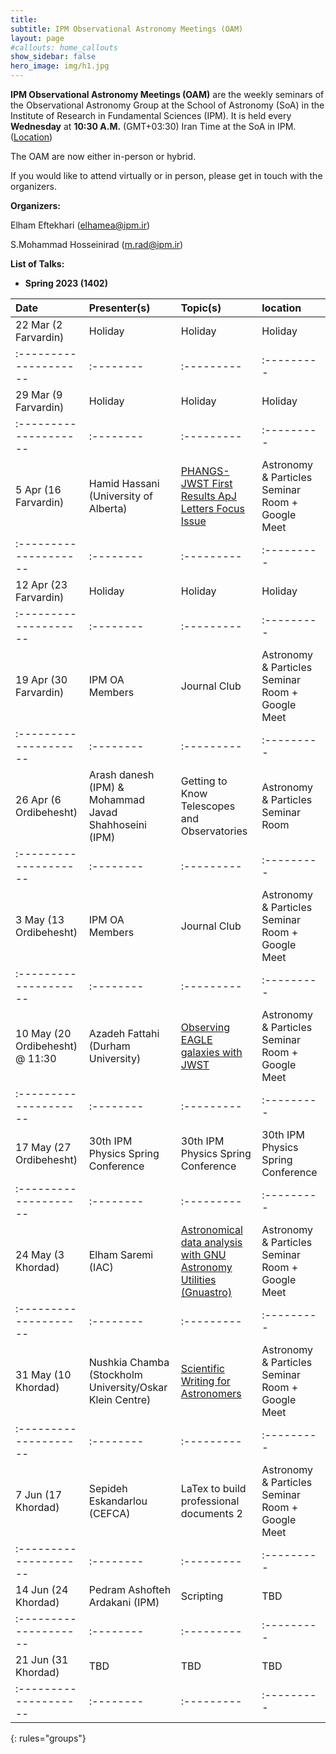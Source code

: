 ```yaml
---
title:
subtitle: IPM Observational Astronomy Meetings (OAM)
layout: page
#callouts: home_callouts
show_sidebar: false
hero_image: img/h1.jpg
---
```


**IPM Observational Astronomy Meetings (OAM)** are the weekly seminars of the Observational Astronomy Group at the School of Astronomy (SoA) in the Institute of Research in Fundamental Sciences (IPM). It is held every **Wednesday** at **10:30 A.M.** (GMT+03:30) Iran Time at the SoA in IPM. ([Location](https://www.google.com/maps/place/Institute+for+Astronomy/@35.8039058,51.4900625,17z/data=!4m5!3m4!1s0x3f8e051f03317155:0xb31622adb7a45cc1!8m2!3d35.8053223!4d51.4915255))

The OAM are now either in-person or hybrid.

If you would like to attend virtually or in person, please get in touch with the organizers.

**Organizers:**

Elham Eftekhari (elhamea@ipm.ir)

S.Mohammad Hosseinirad (m.rad@ipm.ir)

**List of Talks:**

- **Spring 2023 (1402)**



| Date                | Presenter(s) | Topic(s) | location |
|:--------------------|:--------|:---------|:---------|
|22 Mar (2 Farvardin)      |Holiday|Holiday|Holiday|
|:--------------------|:--------|:---------|:---------|
|29 Mar (9 Farvardin)      |Holiday|Holiday|Holiday|
|:--------------------|:--------|:---------|:---------|
|5 Apr (16 Farvardin)       | Hamid Hassani (University of Alberta) |[PHANGS-JWST First Results ApJ Letters Focus Issue](/presentations/2023/04_05_2023_Hamid_Hassani)|Astronomy & Particles Seminar Room + Google Meet|
|:--------------------|:--------|:---------|:---------|
|12 Apr (23 Farvardin)      |Holiday|Holiday|Holiday|
|:--------------------|:--------|:---------|:---------|
|19 Apr (30 Farvardin)      |IPM OA Members|Journal Club|Astronomy & Particles Seminar Room + Google Meet|
|:--------------------|:--------|:---------|:---------|
|26 Apr (6 Ordibehesht)      |Arash danesh (IPM) & Mohammad Javad Shahhoseini (IPM)|Getting to Know Telescopes and Observatories|Astronomy & Particles Seminar Room|
|:--------------------|:--------|:---------|:---------|
|3 May (13 Ordibehesht)      |IPM OA Members|Journal Club|Astronomy & Particles Seminar Room + Google Meet|
|:--------------------|:--------|:---------|:---------|
|10 May (20 Ordibehesht) @ 11:30   |Azadeh Fattahi (Durham University)|[Observing EAGLE galaxies with JWST](/presentations/2023/05_10_Azadeh_Fattahi)|Astronomy & Particles Seminar Room + Google Meet|
|:--------------------|:--------|:---------|:---------|
|17 May (27 Ordibehesht)      |30th IPM Physics Spring Conference| 30th IPM Physics Spring Conference|30th IPM Physics Spring Conference|
|:--------------------|:--------|:---------|:---------|
|24 May (3 Khordad)      | Elham Saremi (IAC)| [Astronomical data analysis with GNU Astronomy Utilities (Gnuastro)](/presentations/2023/05_24_Elham_Saremi)|Astronomy & Particles Seminar Room + Google Meet|
|:--------------------|:--------|:---------|:---------|
|31 May (10 Khordad)      |Nushkia Chamba (Stockholm University/Oskar Klein Centre)|[Scientific Writing for Astronomers](/presentations/2023/05_31_Nushkia_Chamba)|Astronomy & Particles Seminar Room + Google Meet|
|:--------------------|:--------|:---------|:---------|
|7 Jun (17 Khordad)      |Sepideh Eskandarlou (CEFCA)|LaTex to build professional documents 2|Astronomy & Particles Seminar Room + Google Meet|
|:--------------------|:--------|:---------|:---------|
|14 Jun (24 Khordad)      |Pedram Ashofteh Ardakani (IPM)|Scripting|TBD|
|:--------------------|:--------|:---------|:---------|
|21 Jun (31 Khordad)      |TBD|TBD|TBD|
|:--------------------|:--------|:---------|:---------|
{: rules="groups"}
